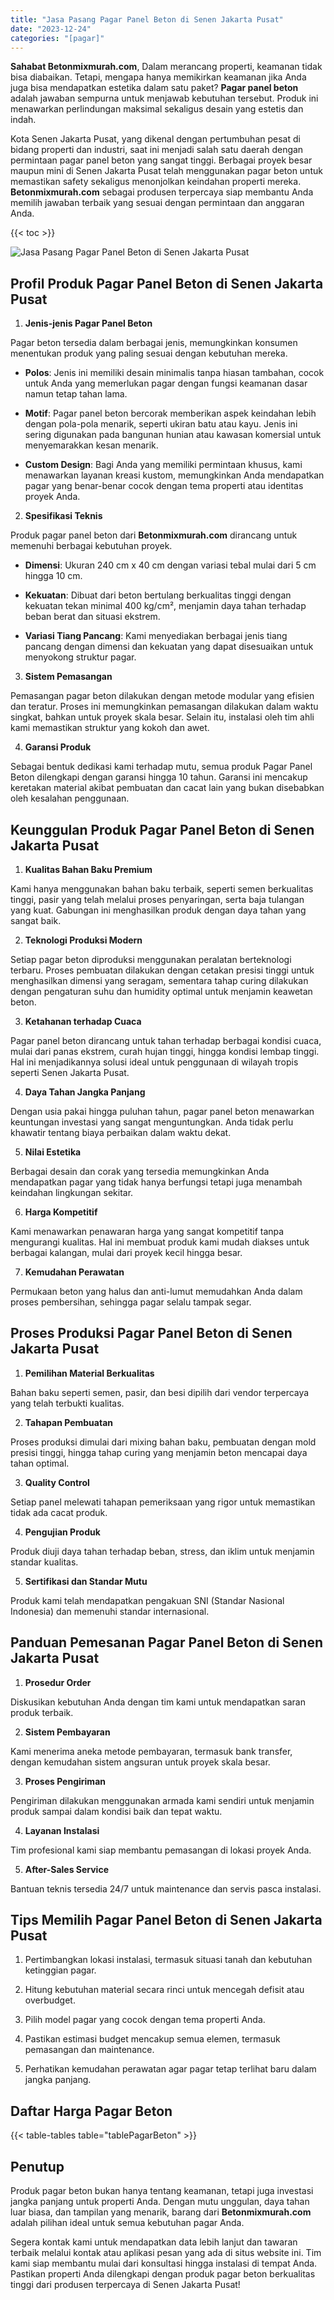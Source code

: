 ```yaml
---
title: "Jasa Pasang Pagar Panel Beton di Senen Jakarta Pusat"
date: "2023-12-24"
categories: "[pagar]"
---
```


**Sahabat Betonmixmurah.com**, Dalam merancang properti, keamanan tidak bisa diabaikan. Tetapi, mengapa hanya memikirkan keamanan jika Anda juga bisa mendapatkan estetika dalam satu paket? **Pagar panel beton** adalah jawaban sempurna untuk menjawab kebutuhan tersebut. Produk ini menawarkan perlindungan maksimal sekaligus desain yang estetis dan indah.  

Kota Senen Jakarta Pusat, yang dikenal dengan pertumbuhan pesat di bidang properti dan industri, saat ini menjadi salah satu daerah dengan permintaan pagar panel beton yang sangat tinggi. Berbagai proyek besar maupun mini di Senen Jakarta Pusat telah menggunakan pagar beton untuk memastikan safety sekaligus menonjolkan keindahan properti mereka. **Betonmixmurah.com** sebagai produsen terpercaya siap membantu Anda memilih jawaban terbaik yang sesuai dengan permintaan dan anggaran Anda.

{{< toc >}}

![Jasa Pasang Pagar Panel Beton di Senen Jakarta Pusat](/images/pagar/pagar-beton-10.jpg)

## Profil Produk Pagar Panel Beton di Senen Jakarta Pusat

1. **Jenis-jenis Pagar Panel Beton**  

Pagar beton tersedia dalam berbagai jenis, memungkinkan konsumen menentukan produk yang paling sesuai dengan kebutuhan mereka.  

- **Polos**: Jenis ini memiliki desain minimalis tanpa hiasan tambahan, cocok untuk Anda yang memerlukan pagar dengan fungsi keamanan dasar namun tetap tahan lama.  

- **Motif**: Pagar panel beton bercorak memberikan aspek keindahan lebih dengan pola-pola menarik, seperti ukiran batu atau kayu. Jenis ini sering digunakan pada bangunan hunian atau kawasan komersial untuk menyemarakkan kesan menarik.  

- **Custom Design**: Bagi Anda yang memiliki permintaan khusus, kami menawarkan layanan kreasi kustom, memungkinkan Anda mendapatkan pagar yang benar-benar cocok dengan tema properti atau identitas proyek Anda.  

2. **Spesifikasi Teknis**  

Produk pagar panel beton dari **Betonmixmurah.com** dirancang untuk memenuhi berbagai kebutuhan proyek.  

- **Dimensi**: Ukuran 240 cm x 40 cm dengan variasi tebal mulai dari 5 cm hingga 10 cm.  

- **Kekuatan**: Dibuat dari beton bertulang berkualitas tinggi dengan kekuatan tekan minimal 400 kg/cm², menjamin daya tahan terhadap beban berat dan situasi ekstrem.  

- **Variasi Tiang Pancang**: Kami menyediakan berbagai jenis tiang pancang dengan dimensi dan kekuatan yang dapat disesuaikan untuk menyokong struktur pagar.  

3. **Sistem Pemasangan**  

Pemasangan pagar beton dilakukan dengan metode modular yang efisien dan teratur. Proses ini memungkinkan pemasangan dilakukan dalam waktu singkat, bahkan untuk proyek skala besar. Selain itu, instalasi oleh tim ahli kami memastikan struktur yang kokoh dan awet.  

4. **Garansi Produk**  

Sebagai bentuk dedikasi kami terhadap mutu, semua produk Pagar Panel Beton dilengkapi dengan garansi hingga 10 tahun. Garansi ini mencakup keretakan material akibat pembuatan dan cacat lain yang bukan disebabkan oleh kesalahan penggunaan.

## Keunggulan Produk Pagar Panel Beton di Senen Jakarta Pusat 

1. **Kualitas Bahan Baku Premium**  

Kami hanya menggunakan bahan baku terbaik, seperti semen berkualitas tinggi, pasir yang telah melalui proses penyaringan, serta baja tulangan yang kuat. Gabungan ini menghasilkan produk dengan daya tahan yang sangat baik.  

2. **Teknologi Produksi Modern**  

Setiap pagar beton diproduksi menggunakan peralatan berteknologi terbaru. Proses pembuatan dilakukan dengan cetakan presisi tinggi untuk menghasilkan dimensi yang seragam, sementara tahap curing dilakukan dengan pengaturan suhu dan humidity optimal untuk menjamin keawetan beton.  

3. **Ketahanan terhadap Cuaca**  

Pagar panel beton dirancang untuk tahan terhadap berbagai kondisi cuaca, mulai dari panas ekstrem, curah hujan tinggi, hingga kondisi lembap tinggi. Hal ini menjadikannya solusi ideal untuk penggunaan di wilayah tropis seperti Senen Jakarta Pusat.  

4. **Daya Tahan Jangka Panjang**  

Dengan usia pakai hingga puluhan tahun, pagar panel beton menawarkan keuntungan investasi yang sangat menguntungkan. Anda tidak perlu khawatir tentang biaya perbaikan dalam waktu dekat.  

5. **Nilai Estetika**  

Berbagai desain dan corak yang tersedia memungkinkan Anda mendapatkan pagar yang tidak hanya berfungsi tetapi juga menambah keindahan lingkungan sekitar.  

6. **Harga Kompetitif**  

Kami menawarkan penawaran harga yang sangat kompetitif tanpa mengurangi kualitas. Hal ini membuat produk kami mudah diakses untuk berbagai kalangan, mulai dari proyek kecil hingga besar.  

7. **Kemudahan Perawatan**  

Permukaan beton yang halus dan anti-lumut memudahkan Anda dalam proses pembersihan, sehingga pagar selalu tampak segar.

## Proses Produksi Pagar Panel Beton di Senen Jakarta Pusat

1. **Pemilihan Material Berkualitas**  

Bahan baku seperti semen, pasir, dan besi dipilih dari vendor terpercaya yang telah terbukti kualitas.

2. **Tahapan Pembuatan**  

Proses produksi dimulai dari mixing bahan baku, pembuatan dengan mold presisi tinggi, hingga tahap curing yang menjamin beton mencapai daya tahan optimal.

3. **Quality Control**  

Setiap panel melewati tahapan pemeriksaan yang rigor untuk memastikan tidak ada cacat produk.

4. **Pengujian Produk**  

Produk diuji daya tahan terhadap beban, stress, dan iklim untuk menjamin standar kualitas.

5. **Sertifikasi dan Standar Mutu**  

Produk kami telah mendapatkan pengakuan SNI (Standar Nasional Indonesia) dan memenuhi standar internasional.

## Panduan Pemesanan Pagar Panel Beton di Senen Jakarta Pusat

1. **Prosedur Order**  

Diskusikan kebutuhan Anda dengan tim kami untuk mendapatkan saran produk terbaik.

2. **Sistem Pembayaran**  

Kami menerima aneka metode pembayaran, termasuk bank transfer, dengan kemudahan sistem angsuran untuk proyek skala besar.

3. **Proses Pengiriman**  

Pengiriman dilakukan menggunakan armada kami sendiri untuk menjamin produk sampai dalam kondisi baik dan tepat waktu.

4. **Layanan Instalasi**  

Tim profesional kami siap membantu pemasangan di lokasi proyek Anda.

5. **After-Sales Service**  

Bantuan teknis tersedia 24/7 untuk maintenance dan servis pasca instalasi.

## Tips Memilih Pagar Panel Beton di Senen Jakarta Pusat

1. Pertimbangkan lokasi instalasi, termasuk situasi tanah dan kebutuhan ketinggian pagar.  

2. Hitung kebutuhan material secara rinci untuk mencegah defisit atau overbudget.  

3. Pilih model pagar yang cocok dengan tema properti Anda.  

4. Pastikan estimasi budget mencakup semua elemen, termasuk pemasangan dan maintenance.  

5. Perhatikan kemudahan perawatan agar pagar tetap terlihat baru dalam jangka panjang.

## Daftar Harga Pagar Beton

{{< table-tables table="tablePagarBeton" >}}

## Penutup

Produk pagar beton bukan hanya tentang keamanan, tetapi juga investasi jangka panjang untuk properti Anda. Dengan mutu unggulan, daya tahan luar biasa, dan tampilan yang menarik, barang dari **Betonmixmurah.com** adalah pilihan ideal untuk semua kebutuhan pagar Anda.  

Segera kontak kami untuk mendapatkan data lebih lanjut dan tawaran terbaik melalui kontak atau aplikasi pesan yang ada di situs website ini. Tim kami siap membantu mulai dari konsultasi hingga instalasi di tempat Anda. Pastikan properti Anda dilengkapi dengan produk pagar beton berkualitas tinggi dari produsen terpercaya di Senen Jakarta Pusat!